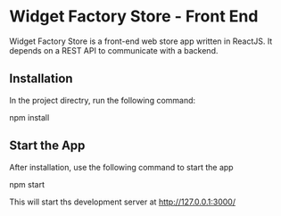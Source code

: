 Widget Factory Store - Front End
=====

Widget Factory Store is a front-end web store app written in ReactJS. It
depends on a REST API to communicate with a backend.

Installation
-----------
In the project directry, run the following command:

npm install

Start the App
-----------
After installation, use the following command to start the app

npm start

This will start ths development server at http://127.0.0.1:3000/
